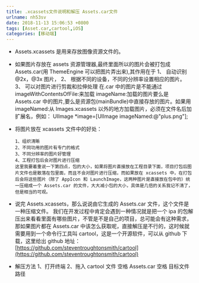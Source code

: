 ```yaml
---
title: .xcassets文件说明和解压 Assets.car文件
urlname: nh53sv
date: 2018-11-13 15:06:53 +0800
tags: [Asset.car,cartool,iOS]
categories: [移动端]
---
```


- Assets.xcassets 是用来存放图像资源文件的。

<!-- more -->

- 如果图片存放在 assets 资源管理器,最终里面所以的图片会被打包成 Assets.car(用 ThemeEngine 可以把图片弄出来),其作用在于
  1、 自动识别@2x，@3x 图片，
  2、 根据不同的设备，不同的分辨率设置相应的图片。
  3、 可以对图片进行剪裁和拉伸处理
  在.car 中的图片是不能通过 imageWithContentsOfFile:来加载 imageName:加载的图片要么是 Assets.car 中的图片,要么是资源包(mainBundle)中直接存放的图片。如果用 imageNamed:从 Images.xcassets 以外的地方加载图片，必须在文件名后加扩展名，例如：
  UIImage \*image=[UIImage imageNamed:@"plus.png"];
- 将图片放在 xcassets 文件中的好处：

      1、组织清晰
      2、不同功用的图片有专门的格式
      3、不同分辨率的图片好管理
      4、工程打包后会对图片进行压缩
      这里我要着重说一下第四点，包的大小，如果将图片直接放在工程目录下面，项目打包后图片文件也是散落在包里面，而且不会对图片进行压缩，而如果放在 xcassets 中，在打包后会将这些图片（除了 AppIcon 和 LaunchImage，这两种图片是直接放在包中的）统一压缩成一个 Assets.car 的文件，大大减小包的大小，具体是几倍的关系我记不清了，但是相当的可观。

- 说完 Assets.xcassets，那么说说由它生成的 Assets.car 文件，这个文件是一种压缩文件。 我们在开发过程中肯定会遇到一种情况就是把一个 ipa 的包解压出来看看里面有哪些图片，不管是不是自己的项目，总可能会有这种需求，那如果图片都在 Assets.car 中该怎么获取呢，直接解压是不行的，这时候就需要用到一个命令行工具叫 cartool，这是一个开源软件，可以从 github 下载，这里给出 github 地址：[https://github.com/steventroughtonsmith/cartool](https://github.com/steventroughtonsmith/cartool)
- 解压方法
  1、打开终端
  2、拖入 cartool 文件 空格 Assets.car 空格 目标文件路径
